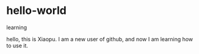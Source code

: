 # hello-world
learning

hello, this is Xiaopu. I am a new user of github, and now I am learning how to use it.
